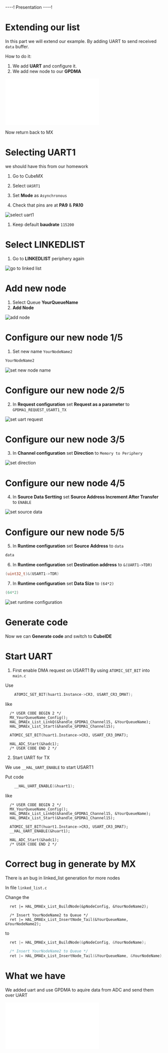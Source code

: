----!
Presentation
----!

# Extending our list

In this part we will extend our example. By adding UART to send received `data` buffer.

How to do it:

1. We add **UART** and configure it.
2. We add new node to our **GPDMA**

![adc dma uart](./img/adc_dma_uart.json)

Now return back to MX

# Selecting UART1

<asuccess>
we should have this from our homework
</asuccess>

1. Go to CubeMX
2. Select `UASRT1`
3. Set **Mode** as `Asynchronous`

4. Check that pins are at **PA9** & **PA10**

![select uart1](./img/22_03_09_131.png)

1. Keep default **baudrate** `115200`

# Select LINKEDLIST

1. Go to **LINKEDLIST** periphery again

![go to linked list](./img/22_03_09_133.gif)

# Add new node

1. Select Queue **YourQueueName**
2. **Add Node**

![add node](./img/22_03_09_137.gif)

# Configure our new node 1/5

1. Set new name `YourNodeName2`

```c
YourNodeName2
```

![set new node name](./img/22_03_09_139.gif)

# Configure our new node 2/5

2. In **Request configuration** set **Request as a parameter** to `GPDMA1_REQUEST_USART1_TX`

![set uart request](./img/22_03_09_143.gif)

# Configure our new node 3/5

3. In **Channel configuration** set **Direction** to `Memory to Periphery`

![set direction](./img/22_03_09_145.gif)

# Configure our new node 4/5

4. In **Source Data Sertting** set **Source Address Increment After Transfer** to `ENABLE` 

![set source data](./img/22_03_09_147.gif)

# Configure our new node 5/5

5. In **Runtime configuration** set **Source Address** to `data`

```c
data
```

6. In **Runtime configuration** set **Destination address** to `&(UART1->TDR)`

```c
(uint32_t)&(USART1->TDR)
```

7. In **Runtime configuration** set **Data Size** to `(64*2)`

```c
(64*2)
```

![set runtime configuration](./img/22_03_09_151.gif)

# Generate code

Now we can **Generate code** and switch to **CubeIDE**

# Start UART

1. First enable DMA request on USART1
By using  `ATOMIC_SET_BIT` into `main.c`

Use 

```c
    ATOMIC_SET_BIT(huart1.Instance->CR3, USART_CR3_DMAT);
```

like 


```c-nc
  /* USER CODE BEGIN 2 */
  MX_YourQueueName_Config();
  HAL_DMAEx_List_LinkQ(&handle_GPDMA1_Channel15, &YourQueueName);
  HAL_DMAEx_List_Start(&handle_GPDMA1_Channel15);
  
  ATOMIC_SET_BIT(huart1.Instance->CR3, USART_CR3_DMAT);

  HAL_ADC_Start(&hadc1);
  /* USER CODE END 2 */
```

2. Start UART for TX

We use `__HAL_UART_ENABLE` to start USART1

Put code

```c
    __HAL_UART_ENABLE(&huart1);
```

like 

```c-nc
  /* USER CODE BEGIN 2 */
  MX_YourQueueName_Config();
  HAL_DMAEx_List_LinkQ(&handle_GPDMA1_Channel15, &YourQueueName);
  HAL_DMAEx_List_Start(&handle_GPDMA1_Channel15);
  
  ATOMIC_SET_BIT(huart1.Instance->CR3, USART_CR3_DMAT);
  __HAL_UART_ENABLE(&huart1);
  
  HAL_ADC_Start(&hadc1);
  /* USER CODE END 2 */
```

# Correct bug in generate by MX

<aerror>
There is an bug in linked_list generation for more nodes
</aerro>

In file `linked_list.c`

Change the 

```c-nc
  ret |= HAL_DMAEx_List_BuildNode(&pNodeConfig, &YourNodeName2);

  /* Insert YourNodeName2 to Queue */
  ret |= HAL_DMAEx_List_InsertNode_Tail(&YourQueueName, &YourNodeName2);
```

to

```c
  ret |= HAL_DMAEx_List_BuildNode(&pNodeConfig, &YourNodeName);

  /* Insert YourNodeName2 to Queue */
  ret |= HAL_DMAEx_List_InsertNode_Tail(&YourQueueName, &YourNodeName);
```


# What we have

We added uart and use GPDMA to aquire data from ADC and send them over UART

![adc dma uart](./img/adc_dma_uart.json)